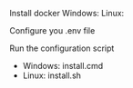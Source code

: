 Install docker
Windows: 
Linux: 

Configure you .env file

Run the configuration script
- Windows: install.cmd
- Linux: install.sh